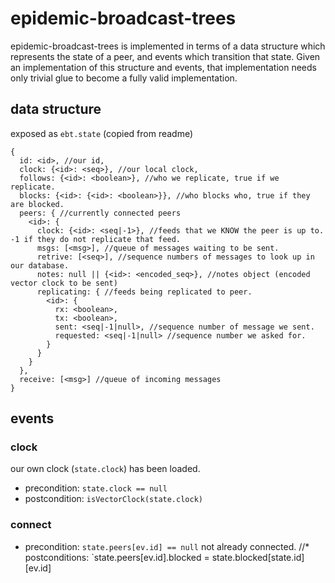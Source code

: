 
# epidemic-broadcast-trees

epidemic-broadcast-trees is implemented in terms of
a data structure which represents the state of a peer,
and events which transition that state.
Given an implementation of this structure and
events, that implementation needs only trivial glue
to become a fully valid implementation.

## data structure

exposed as `ebt.state` (copied from readme)

```
{
  id: <id>, //our id,
  clock: {<id>: <seq>}, //our local clock,
  follows: {<id>: <boolean>}, //who we replicate, true if we replicate.
  blocks: {<id>: {<id>: <boolean>}}, //who blocks who, true if they are blocked.
  peers: { //currently connected peers
    <id>: {
      clock: {<id>: <seq|-1>}, //feeds that we KNOW the peer is up to. -1 if they do not replicate that feed.
      msgs: [<msg>], //queue of messages waiting to be sent.
      retrive: [<seq>], //sequence numbers of messages to look up in our database.
      notes: null || {<id>: <encoded_seq>}, //notes object (encoded vector clock to be sent)
      replicating: { //feeds being replicated to peer.
        <id>: {
          rx: <boolean>,
          tx: <boolean>,
          sent: <seq|-1|null>, //sequence number of message we sent.
          requested: <seq|-1|null> //sequence number we asked for.
        }
      }
    }
  },
  receive: [<msg>] //queue of incoming messages
}
```

## events

### clock

our own clock (`state.clock`) has been loaded.

* precondition: `state.clock == null`
* postcondition: `isVectorClock(state.clock)`

### connect

* precondition: `state.peers[ev.id] == null` not already connected.
//* postconditions: `state.peers[ev.id].blocked = state.blocked[state.id][ev.id]
